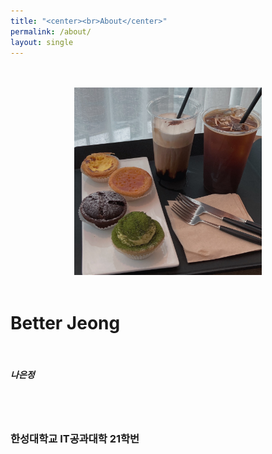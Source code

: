 ```yaml
---
title: "<center><br>About</center>"
permalink: /about/
layout: single
---
```


<p align="center">
<br><br>
<img src="/assets/images/about/210510_cafe.jpg" width="300" height="300">
<br><br>
<h1>Better Jeong</h1>
<br>
<h5>나은정</h5>
<br><br>
<h3>한성대학교 IT공과대학 21학번</h3>
</p>
